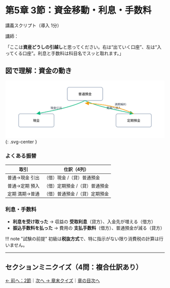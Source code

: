 # 第5章 3節：資金移動・利息・手数料

<div class="script">
  <p class="cue">講義スクリプト（導入 1分）</p>
  <p class="t">講師：</p>
  <p class="s">「ここは<strong>資産どうしの引越し</strong>と思ってください。右は“出ていく口座”、左は“入ってくる口座”。利息と手数料は科目名でスッと取れます。」</p>
</div>

## 図で理解：資金の動き

![資金移動の対応図](../assets/img/ch05/transfer_map.svg){: .svg-center }

### よくある振替

| 取引           | 仕訳（4列）                    |
| -------------- | ------------------------------ |
| 普通→現金 引出 | （借）現金 /（貸）普通預金     |
| 普通→定期 預入 | （借）定期預金 /（貸）普通預金 |
| 定期 満期→普通 | （借）普通預金 /（貸）定期預金 |

### 利息・手数料

- **利息を受け取った** → 収益の **受取利息**（貸方）、入金先が増える（借方）
- **振込手数料を払った** → 費用の **支払手数料**（借方）、普通預金が減る（貸方）

!!! note "試験の前提"
初級は**税抜方式**で、特に指示がない限り消費税の計算は行いません。

---

## セクションミニクイズ（4問：複合仕訳あり）

<div id="quiz-ch05-sec3"
     data-quiz-src="../quizzes/ch05-sec3.json"
     data-quiz-id="ch05-sec3"
     data-accounts-src="../assets/data/accounts.ch05.json"></div>

[← 前へ：2節](02-patterns.md)｜[次へ → 章末クイズ](99-quiz.md)｜[章の目次へ](index.md)
